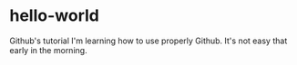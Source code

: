 # hello-world
Github's tutorial
I'm learning how to use properly Github. It's not easy that early in the morning.
